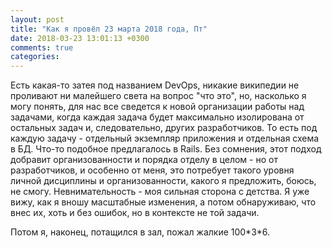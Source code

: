```yaml
---
layout: post
title: "Как я провёл 23 марта 2018 года, Пт"
date: 2018-03-23 13:01:13 +0300
comments: true
categories: 
---
```


Есть какая-то затея под названием DevOps, никакие википедии не проливают ни малейшего света на вопрос "что это", но, насколько я могу понять, для нас все сведется к новой организации работы над задачами, когда каждая задача будет максимально изолирована от остальных задач и, следовательно, других разработчиков. То есть под каждую задачу - отдельный экземпляр приложения и отдельная схема в БД. Что-то подобное предлагалось в Rails. Без сомнения, этот подход добравит организованности и порядка отделу в целом - но от разработчиков, и особенно от меня, это потребует такого уровня личной дисциплины и организованности, какого я предложить, боюсь, не смогу. Невнимательность - моя сильная сторона с детства. Я уже вижу, как я вношу масштабные изменения, а потом обнаруживаю, что внес их, хоть и без ошибок, но в контексте не той задачи.

Потом я, наконец, потащился в зал, пожал жалкие 100\*3\*6.